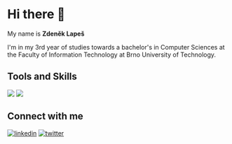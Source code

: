 # Hi there :wave:

My name is __Zdeněk Lapeš__

I'm in my 3rd year of studies towards a bachelor's in Computer Sciences at the Faculty of Information Technology at Brno
University of Technology.

## Tools and Skills

<img src="https://github-readme-stats.vercel.app/api?username=zlapik&show_icons=true&theme=transparent&bg_color=151515" />
<img src="https://github-readme-stats.vercel.app/api/top-langs/?username=zlapik&langs_count=10&layout=compact&theme=transparent&bg_color=151515" />

## Connect with me

<a href="https://www.linkedin.com/in/zdenek-lapes/"><img src="https://img.icons8.com/color/48/000000/linkedin.png" alt="linkedin"/></a>
<a href="https://twitter.com/zlapik"><img src="https://img.icons8.com/color/48/000000/twitter--v1.png" alt="twitter"/>